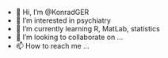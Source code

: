 - 👋 Hi, I’m @KonradGER
- 👀 I’m interested in psychiatry
- 🌱 I’m currently learning R, MatLab, statistics
- 💞️ I’m looking to collaborate on ...
- 📫 How to reach me ...

<!---
KonradGER/KonradGER is a ✨ special ✨ repository because its `README.md` (this file) appears on your GitHub profile.
You can click the Preview link to take a look at your changes.
--->
